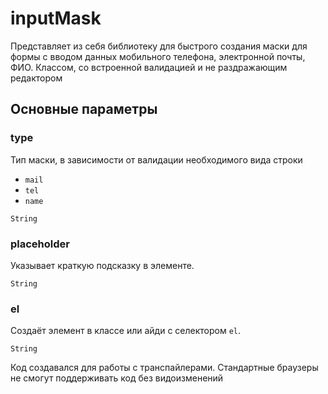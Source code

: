 # inputMask
Представляет из себя библиотеку для быстрого создания маски для формы с вводом данных мобильного телефона, электронной почты, ФИО. Классом, со встроенной валидацией и не раздражающим редактором
## Основные параметры

### type

Тип маски, в зависимости от валидации необходимого вида строки
* `mail`
* `tel`
* `name`

`String`

### placeholder
Указывает краткую подсказку в элементе.

`String`

### el

Создаёт элемент в классе или айди с селектором `el`.

`String`

Код создавался для работы с транспайлерами. Стандартные браузеры не смогут поддерживать код без видоизменений